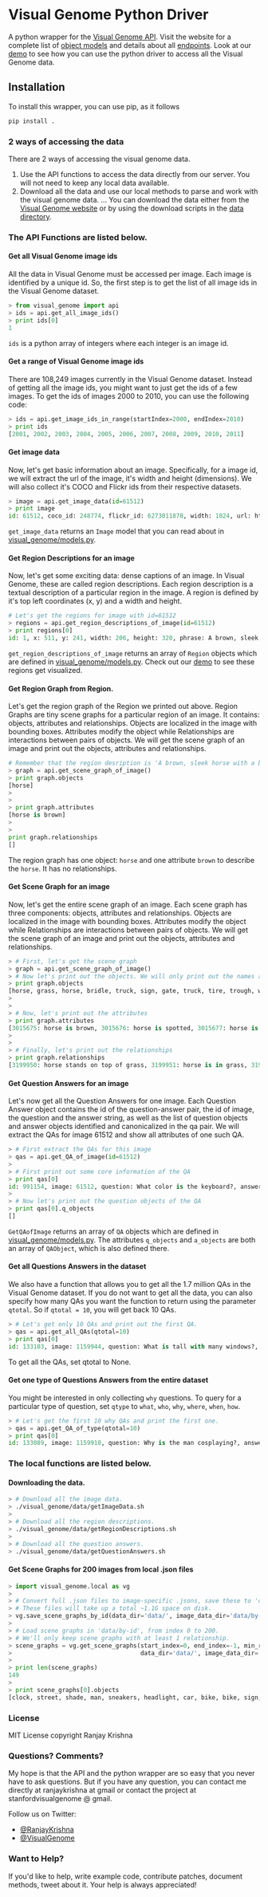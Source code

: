 # Visual Genome Python Driver
A python wrapper for the [Visual Genome API](https://visualgenome.org/api/v0/). Visit the website for a complete list of [object models](https://visualgenome.org/api/v0/api_object_model.html) and details about all [endpoints](https://visualgenome.org/api/v0/api_endpoint_reference.html). Look at our [demo](https://github.com/ranjaykrishna/visual_genome_python_driver/blob/master/region_visualization_demo.ipynb) to see how you can use the python driver to access all the Visual Genome data.

## Installation
To install this wrapper, you can use pip, as it follows
```bash
pip install .
```

### 2 ways of accessing the data
There are 2 ways of accessing the visual genome data.

1. Use the API functions to access the data directly from our server. You will not need to keep any local data available.
2. Download all the data and use our local methods to parse and work with the visual genome data. 
... You can download the data either from the [Visual Genome website](https://visualgenome.org/api/v0/) or by using the download scripts in the [data directory](https://github.com/ranjaykrishna/visual_genome_python_driver/tree/master/src/data).

### The API Functions are listed below.

#### Get all Visual Genome image ids
All the data in Visual Genome must be accessed per image. Each image is identified by a unique id. So, the first step is to get the list of all image ids in the Visual Genome dataset.

```python
> from visual_genome import api
> ids = api.get_all_image_ids()
> print ids[0]
1
```

`ids` is a python array of integers where each integer is an image id.

#### Get a range of Visual Genome image ids
There are 108,249 images currently in the Visual Genome dataset. Instead of getting all the image ids, you might want to just get the ids of a few images. To get the ids of images 2000 to 2010, you can use the following code:

```python
> ids = api.get_image_ids_in_range(startIndex=2000, endIndex=2010)
> print ids
[2001, 2002, 2003, 2004, 2005, 2006, 2007, 2008, 2009, 2010, 2011]
```

#### Get image data
Now, let's get basic information about an image. Specifically, for a image id, we will extract the url of the image, it's width and height (dimensions). We will also collect it's COCO and Flickr ids from their respective datasets.

```python
> image = api.get_image_data(id=61512)
> print image
id: 61512, coco_id: 248774, flickr_id: 6273011878, width: 1024, url: https://cs.stanford.edu/people/rak248/VG_100K/61512.jpg
```

`get_image_data` returns an `Image` model that you can read about in [visual_genome/models.py](https://github.com/ranjaykrishna/visual_genome_python_driver/blob/master/visual_genome/models.py).

#### Get Region Descriptions for an image
Now, let's get some exciting data: dense captions of an image. In Visual Genome, these are called region descriptions. Each region description is a textual description of a particular region in the image. A region is defined by it's top left coordinates (x, y) and a width and height.

```python
# Let's get the regions for image with id=61512
> regions = api.get_region_descriptions_of_image(id=61512)
> print regions[0]
id: 1, x: 511, y: 241, width: 206, height: 320, phrase: A brown, sleek horse with a bridle, image: 61512
```

`get_region_descriptions_of_image` returns an array of `Region` objects which are defined in [visual_genome/models.py](https://github.com/ranjaykrishna/visual_genome_python_driver/blob/master/visual_genome/models.py).
Check out our [demo](https://github.com/ranjaykrishna/visual_genome_python_driver/blob/master/region_visualization_demo.ipynb) to see these regions get visualized.

#### Get Region Graph from Region.
Let's get the region graph of the Region we printed out above. Region Graphs are tiny scene graphs for a particular region of an image. It contains: objects, attributes and relationships. Objects are localized in the image with bounding boxes. Attributes modify the object while Relationships are interactions between pairs of objects. We will get the scene graph of an image and print out the objects, attributes and relationships.

```python
# Remember that the region desription is 'A brown, sleek horse with a bridle'.
> graph = api.get_scene_graph_of_image()
> print graph.objects
[horse]
>
>
> print graph.attributes
[horse is brown]
>
>
print graph.relationships
[]
```

The region graph has one object: `horse` and one attribute `brown` to describe the `horse`. It has no relationships.


#### Get Scene Graph for an image
Now, let's get the entire scene graph of an image. Each scene graph has three components: objects, attributes and relationships. Objects are localized in the image with bounding boxes. Attributes modify the object while Relationships are interactions between pairs of objects. We will get the scene graph of an image and print out the objects, attributes and relationships.

```python
> # First, let's get the scene graph
> graph = api.get_scene_graph_of_image()
> # Now let's print out the objects. We will only print out the names and not the bounding boxes to make it look clean.
> print graph.objects
[horse, grass, horse, bridle, truck, sign, gate, truck, tire, trough, window, door, building, halter, mane, mane, leaves, fence]
>
>
> # Now, let's print out the attributes
> print graph.attributes
[3015675: horse is brown, 3015676: horse is spotted, 3015677: horse is red, 3015678: horse is dark brown, 3015679: truck is red, 3015680: horse is brown, 3015681: truck is red, 3015682: sign is blue, 3015683: gate is red, 3015684: truck is white, 3015685: tire is blue, 3015686: gate is wooden, 3015687: horse is standing, 3015688: truck is red, 3015689: horse is brown and white, 3015690: building is tan, 3015691: halter is red, 3015692: horse is brown, 3015693: gate is wooden, 3015694: grass is grassy, 3015695: truck is red, 3015696: gate is orange, 3015697: halter is red, 3015698: tire is blue, 3015699: truck is white, 3015700: trough is white, 3015701: horse is brown and cream, 3015702: leaves is green, 3015703: grass is lush, 3015704: horse is enclosed, 3015705: horse is brown and white, 3015706: horse is chestnut, 3015707: gate is red, 3015708: leaves is green, 3015709: building is brick, 3015710: truck is large, 3015711: gate is red, 3015712: horse is chestnut colored, 3015713: fence is wooden]
>
>
> # Finally, let's print out the relationships
> print graph.relationships
[3199950: horse stands on top of grass, 3199951: horse is in grass, 3199952: horse is wearing bridle, 3199953: trough is for horse, 3199954: window is next to door, 3199955: building has door, 3199956: horse is nudging horse, 3199957: horse has mane, 3199958: horse has mane, 3199959: trough is for horse]
```

#### Get Question Answers for an image
Let's now get all the Question Answers for one image. Each Question Answer object contains the id of the question-answer pair, the id of image, the question and the answer string, as well as the list of question objects and answer objects identified and canonicalized in the qa pair. We will extract the QAs for image 61512 and show all attributes of one such QA.

```python
> # First extract the QAs for this image
> qas = api.get_QA_of_image(id=61512)
>
> # First print out some core information of the QA
> print qas[0]
id: 991154, image: 61512, question: What color is the keyboard?, answer: Black.
>
> # Now let's print out the question objects of the QA
> print qas[0].q_objects
[]
```
`GetQAofImage` returns an array of `QA` objects which are defined in [visual_genome/models.py](https://github.com/ranjaykrishna/visual_genome_python_driver/blob/master/visual_genome/models.py). The attributes `q_objects` and `a_objects` are both an array of `QAObject`, which is also defined there.

#### Get all Questions Answers in the dataset
We also have a function that allows you to get all the 1.7 million QAs in the Visual Genome dataset. If you do not want to get all the data, you can also specify how many QAs you want the function to return using the parameter `qtotal`. So if `qtotal = 10`, you will get back 10 QAs.

```python
> # Let's get only 10 QAs and print out the first QA.
> qas = api.get_all_QAs(qtotal=10)
> print qas[0]
id: 133103, image: 1159944, question: What is tall with many windows?, answer: Buildings.
```

To get all the QAs, set qtotal to None.

#### Get one type of Questions Answers from  the entire dataset
You might be interested in only collecting `why` questions. To query for a particular type of question, set `qtype` to `what`, `who`, `why`, `where`, `when`, `how`.

```python
> # Let's get the first 10 why QAs and print the first one.
> qas = api.get_QA_of_type(qtotal=10)
> print qas[0]
id: 133089, image: 1159910, question: Why is the man cosplaying?, answer: For an event.
```

### The local functions are listed below.

#### Downloading the data.
```bash
> # Download all the image data.
> ./visual_genome/data/getImageData.sh
>
> # Download all the region descriptions.
> ./visual_genome/data/getRegionDescriptions.sh
>
> # Download all the question answers.
> ./visual_genome/data/getQuestionAnswers.sh
```


#### Get Scene Graphs for 200 images from local .json files

```python
> import visual_genome.local as vg
> 
> # Convert full .json files to image-specific .jsons, save these to 'data/by-id'.
> # These files will take up a total ~1.1G space on disk.
> vg.save_scene_graphs_by_id(data_dir='data/', image_data_dir='data/by-id/')
> 
> # Load scene graphs in 'data/by-id', from index 0 to 200.
> # We'll only keep scene graphs with at least 1 relationship.
> scene_graphs = vg.get_scene_graphs(start_index=0, end_index=-1, min_rels=1,
>                                    data_dir='data/', image_data_dir='data/by-id/')
> 
> print len(scene_graphs)
149
> 
> print scene_graphs[0].objects
[clock, street, shade, man, sneakers, headlight, car, bike, bike, sign, building, ... , street, sidewalk, trees, car, work truck]
```

### License
MIT License copyright Ranjay Krishna

### Questions? Comments?
My hope is that the API and the python wrapper are so easy that you never have to ask questions. But if you have any question, you can contact me directly at ranjaykrishna at gmail or contact the project at stanfordvisualgenome @ gmail.

Follow us on Twitter:
- [@RanjayKrishna](https://twitter.com/RanjayKrishna)
- [@VisualGenome](https://twitter.com/visualgenome)

### Want to Help?
If you'd like to help, write example code, contribute patches, document methods, tweet about it. Your help is always appreciated!

